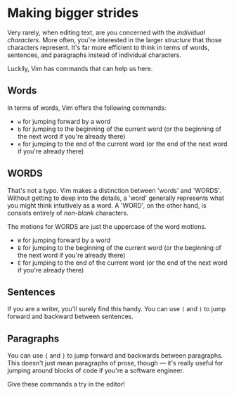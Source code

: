 # Making bigger strides

Very rarely, when editing text, are you concerned with the _individual characters_. More often, you're interested in the larger _structure_ that those characters represent. It's far more efficient to think in terms of words, sentences, and paragraphs instead of individual characters.

Luckily, Vim has commands that can help us here.

## Words

In terms of words, Vim offers the following commands:

- `w` for jumping forward by a word
- `b` for jumping to the beginning of the current word (or the beginning of the next word if you're already there)
- `e` for jumping to the end of the current word (or the end of the next word if you're already there)

## WORDS

That's not a typo. Vim makes a distinction between 'words' and 'WORDS'. Without getting to deep into the details, a 'word' generally represents what you might think intuitively as a word. A 'WORD', on the other hand, is consists entirely of _non-blank_ characters.

The motions for WORDS are just the uppercase of the word motions.

- `W` for jumping forward by a word
- `B` for jumping to the beginning of the current word (or the beginning of the next word if you're already there)
- `E` for jumping to the end of the current word (or the end of the next word if you're already there)

## Sentences

If you are a writer, you'll surely find this handy. You can use `(` and `)` to jump forward and backward between sentences.

## Paragraphs

You can use `{` and `}` to jump forward and backwards between paragraphs. This doesn't just mean paragraphs of prose, though — it's really useful for jumping around blocks of code if you're a software engineer.

Give these commands a try in the editor!
